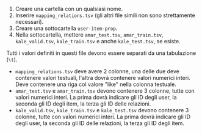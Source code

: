 1. Creare una cartella con un qualsiasi nome.
2. Inserire `mapping_relations.tsv` (gli altri file simili non sono strettamente necessari).
3. Creare una sottocartella `user-item-prop`.
4. Nella sottocartella, mettere `amar_test.tsv`, `amar_train.tsv`, `kale_valid.tsv`, `kale_train.tsv` e anche `kale_test.tsv`, se esiste.

Tutti i valori definiti in questi file devono essere separati da una tabulazione (`\t`). 


* `mapping_relations.tsv` deve avere 2 colonne, una delle due deve contenere valori testuali, l'altra dovrà contenere valori numerici interi. Deve contenere una riga col valore "like" nella colonna testuale. 
* `amar_test.tsv` e `amar_train.tsv` devono contenere 3 colonne, tutte con valori numerici interi. La prima dovrà indicare gli ID degli user, la seconda gli ID degli item, la terza gli ID delle relazioni.
* `kale_valid.tsv`, `kale_train.tsv` e `kale_test.tsv` devono contenere 3 colonne, tutte con valori numerici interi. La prima dovrà indicare gli ID degli user, la seconda gli ID delle relazioni, la terza gli ID degli item.